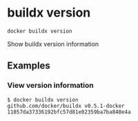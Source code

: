 # buildx version

```
docker buildx version
```

<!---MARKER_GEN_START-->
Show buildx version information


<!---MARKER_GEN_END-->

## Examples

### View version information


```console
$ docker buildx version
github.com/docker/buildx v0.5.1-docker 11057da37336192bfc57d81e02359ba7ba848e4a
```
